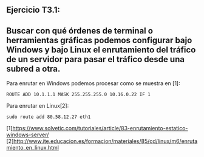 ## Ejercicio T3.1:
## Buscar con qué órdenes de terminal o herramientas gráficas podemos configurar bajo Windows y bajo Linux el enrutamiento del tráfico de un servidor para pasar el tráfico desde una subred a otra. 

Para enrutar en Windows podemos procesar como se muestra en [1]:

~~~
ROUTE ADD 10.1.1.1 MASK 255.255.255.0 10.16.0.22 IF 1
~~~

Para enrutar en Linux[2]:

~~~
sudo route add 80.58.12.27 eth1
~~~

[1]https://www.solvetic.com/tutoriales/article/83-enrutamiento-estatico-windows-server/
[2]http://www.ite.educacion.es/formacion/materiales/85/cd/linux/m6/enrutamiento_en_linux.html
